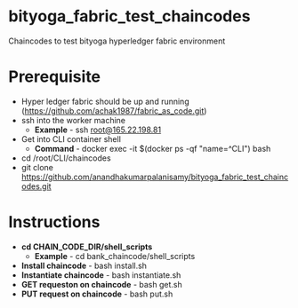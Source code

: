 # bityoga_fabric_test_chaincodes
Chaincodes to test bityoga hyperledger fabric environment


# Prerequisite
* Hyper ledger fabric should be up and running (https://github.com/achak1987/fabric_as_code.git)
 * ssh into the worker machine
   * **Example** - ssh root@165.22.198.81
 * Get into CLI container shell
   * **Command** - docker exec -it $(docker ps -qf "name=^CLI")  bash
 * cd /root/CLI/chaincodes
 * git clone https://github.com/anandhakumarpalanisamy/bityoga_fabric_test_chaincodes.git



# Instructions

* **cd CHAIN_CODE_DIR/shell_scripts**
  * **Example** - cd bank_chaincode/shell_scripts
 * **Install chaincode**  - bash install.sh
 * **Instantiate chaincode**  - bash instantiate.sh
 * **GET requeston on chaincode**  - bash get.sh
 * **PUT request on chaincode** - bash put.sh
 
